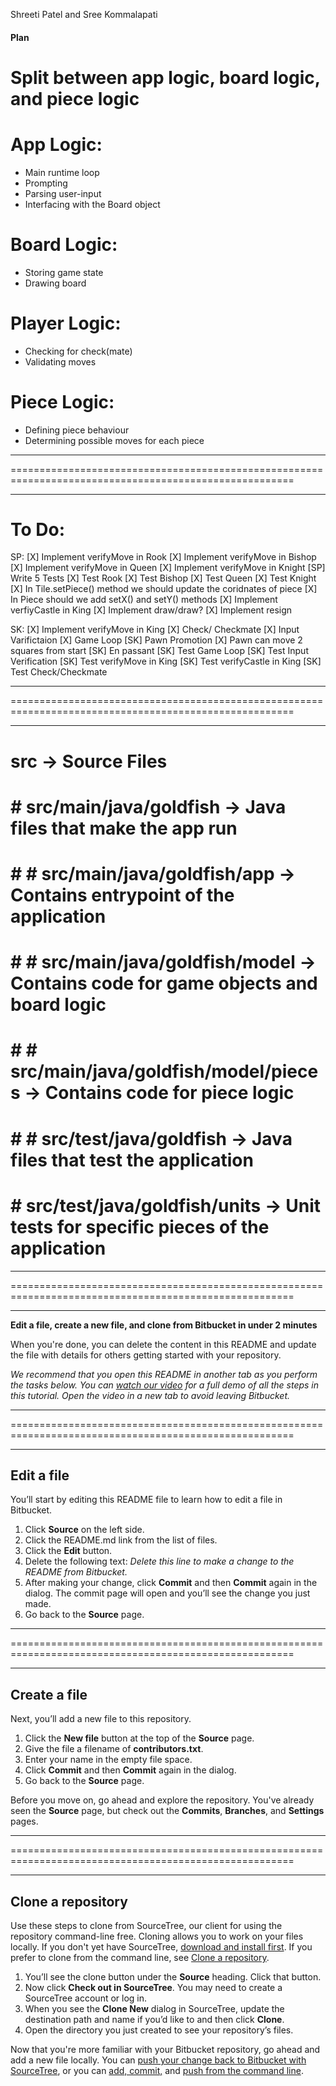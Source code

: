 Shreeti Patel and Sree Kommalapati

#### Plan ####

# Split between app logic, board logic, and piece logic

# App Logic: 
 - Main runtime loop
 - Prompting
 - Parsing user-input
 - Interfacing with the Board object

# Board Logic:
 - Storing game state
 - Drawing board

# Player Logic:
 - Checking for check(mate)
 - Validating moves
# Piece Logic:
- Defining piece behaviour
- Determining possible moves for each piece
_______________________________________________________________________________________________________
=======================================================================================================
_______________________________________________________________________________________________________

# To Do:
SP:
[X] Implement verifyMove in Rook
[X] Implement verifyMove in Bishop
[X] Implement verifyMove in Queen
[X] Implement verifyMove in Knight
[SP] Write 5 Tests
[X] Test Rook
[X] Test Bishop
[X] Test Queen
[X] Test Knight
[X] In Tile.setPiece() method we should update the coridnates of piece
[X] In Piece should we add setX() and setY() methods
[X] Implement verfiyCastle in King
[X] Implement draw/draw?
[X] Implement resign


SK:
[X] Implement verifyMove in King
[X] Check/ Checkmate
[X] Input Varifictaion
[X] Game Loop
[SK] Pawn Promotion
[X] Pawn can move 2 squares from start
[SK] En passant
[SK] Test Game Loop
[SK] Test Input Verification
[SK] Test verifyMove in King
[SK] Test verifyCastle in King
[SK] Test Check/Checkmate
_______________________________________________________________________________________________________
=======================================================================================================
_______________________________________________________________________________________________________

# src -> Source Files
# 
# # src/main/java/goldfish -> Java files that make the app run
#  #  
#  # # src/main/java/goldfish/app -> Contains entrypoint of the application
#  #
#  # # src/main/java/goldfish/model -> Contains code for game objects and board logic
#  #
#  # # src/main/java/goldfish/model/pieces -> Contains code for piece logic
#   
# # # src/test/java/goldfish  -> Java files that test the application
   #
   # # src/test/java/goldfish/units -> Unit tests for specific pieces of the application

_______________________________________________________________________________________________________
=======================================================================================================
_______________________________________________________________________________________________________

**Edit a file, create a new file, and clone from Bitbucket in under 2 minutes**

When you're done, you can delete the content in this README and update the file with details for others getting started with your repository.

*We recommend that you open this README in another tab as you perform the tasks below. 
You can [watch our video](https://youtu.be/0ocf7u76WSo) for a full demo of all the steps in this tutorial. 
Open the video in a new tab to avoid leaving Bitbucket.*

_______________________________________________________________________________________________________
=======================================================================================================
_______________________________________________________________________________________________________

## Edit a file

You’ll start by editing this README file to learn how to edit a file in Bitbucket.

1. Click **Source** on the left side.
2. Click the README.md link from the list of files.
3. Click the **Edit** button.
4. Delete the following text: *Delete this line to make a change to the README from Bitbucket.*
5. After making your change, click **Commit** and then **Commit** again in the dialog. The commit page will open and you’ll see the change you just made.
6. Go back to the **Source** page.

_______________________________________________________________________________________________________
=======================================================================================================
_______________________________________________________________________________________________________

## Create a file

Next, you’ll add a new file to this repository.

1. Click the **New file** button at the top of the **Source** page.
2. Give the file a filename of **contributors.txt**.
3. Enter your name in the empty file space.
4. Click **Commit** and then **Commit** again in the dialog.
5. Go back to the **Source** page.

Before you move on, go ahead and explore the repository. You've already seen the **Source** page, but check out the **Commits**, **Branches**, and **Settings** pages.

_______________________________________________________________________________________________________
=======================================================================================================
_______________________________________________________________________________________________________


## Clone a repository

Use these steps to clone from SourceTree, our client for using the repository command-line free. Cloning allows you to work on your files locally. If you don't yet have SourceTree, [download and install first](https://www.sourcetreeapp.com/). If you prefer to clone from the command line, see [Clone a repository](https://confluence.atlassian.com/x/4whODQ).

1. You’ll see the clone button under the **Source** heading. Click that button.
2. Now click **Check out in SourceTree**. You may need to create a SourceTree account or log in.
3. When you see the **Clone New** dialog in SourceTree, update the destination path and name if you’d like to and then click **Clone**.
4. Open the directory you just created to see your repository’s files.

Now that you're more familiar with your Bitbucket repository, go ahead and add a new file locally. You can [push your change back to Bitbucket with SourceTree](https://confluence.atlassian.com/x/iqyBMg), or you can [add, commit,](https://confluence.atlassian.com/x/8QhODQ) and [push from the command line](https://confluence.atlassian.com/x/NQ0zDQ).